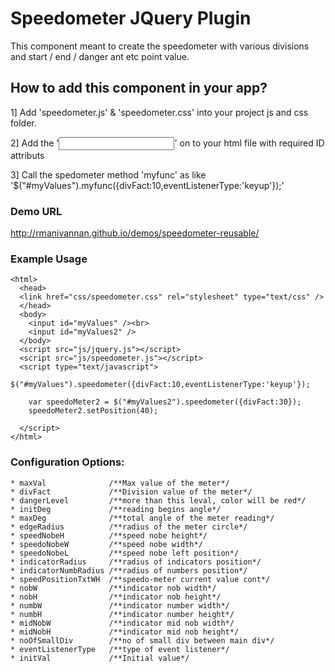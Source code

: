 Speedometer JQuery Plugin
=======================================

This component meant to create the speedometer with various divisions and start / end / danger ant etc point value.

## How to add this component in your app?

1] Add 'speedometer.js' & 'speedometer.css' into your project js and css folder.

2] Add the '<input id="myValues" />' on to your html file with required ID attributs

3] Call the spedometer method 'myfunc' as like '$("#myValues").myfunc({divFact:10,eventListenerType:'keyup'});'

### Demo URL
http://rmanivannan.github.io/demos/speedometer-reusable/

### Example Usage

```  
<html>
  <head>
  <link href="css/speedometer.css" rel="stylesheet" type="text/css" />
  </head>
  <body>
  	<input id="myValues" /><br>
  	<input id="myValues2" />
  </body>
  <script src="js/jquery.js"></script>
  <script src="js/speedometer.js"></script>
  <script type="text/javascript">
  	$("#myValues").speedometer({divFact:10,eventListenerType:'keyup'});
    
  	var speedoMeter2 = $("#myValues2").speedometer({divFact:30});
  	speedoMeter2.setPosition(40);
    
  </script>
</html>
```


### Configuration Options:

``` 
* maxVal              /**Max value of the meter*/
* divFact             /**Division value of the meter*/
* dangerLevel         /**more than this leval, color will be red*/
* initDeg             /**reading begins angle*/
* maxDeg              /**total angle of the meter reading*/
* edgeRadius          /**radius of the meter circle*/
* speedNobeH          /**speed nobe height*/
* speedoNobeW         /**speed nobe width*/
* speedoNobeL         /**speed nobe left position*/
* indicatorRadius     /**radius of indicators position*/
* indicatorNumbRadius /**radius of numbers position*/
* speedPositionTxtWH  /**speedo-meter current value cont*/
* nobW                /**indicator nob width*/
* nobH                /**indicator nob height*/
* numbW               /**indicator number width*/
* numbH               /**indicator number height*/
* midNobW             /**indicator mid nob width*/
* midNobH             /**indicator mid nob height*/
* noOfSmallDiv        /**no of small div between main div*/
* eventListenerType   /**type of event listener*/
* initVal             /**Initial value*/
``` 
